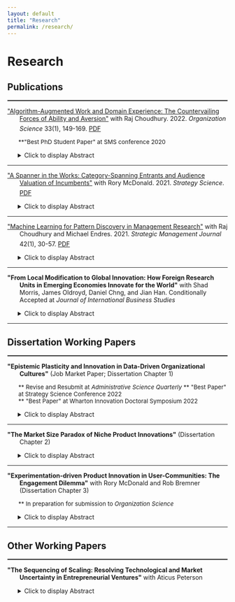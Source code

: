 ```yaml
---
layout: default
title: "Research"
permalink: /research/
---
```

# Research

## Publications
<hr style="border:1px solid gray">
<p style = "text-indent: -2em; padding-left: 2em;">
<a href="https://pubsonline.informs.org/doi/abs/10.1287/orsc.2021.1554" target="_blank">"Algorithm-Augmented Work and Domain Experience: The Countervailing Forces of Ability and Aversion"</a> with Raj Choudhury. 2022. <i>Organization Science</i> 33(1), 149-169.  <a href="https://ryanthomasallen.github.io/Allen_Choudhury_2022.pdf" title="Algorithm-Augmented Work and Domain Experience: The Countervailing Forces of Ability and Aversion" target="_blank">PDF<img src="https://user-images.githubusercontent.com/15790129/169068227-aa207b63-20db-4c76-8cc1-bdb0c5f4bc26.jpg" alt="Algorithm-Augmented Work and Domain Experience: The Countervailing Forces of Ability and Aversion PDF link" style="height: 20px; width: 20px"></a></p>  
<p style="margin-left:5%;font-size:95%;">**"Best PhD Student Paper" at SMS conference 2020</p>  
<ul>
<details><summary>Click to display Abstract</summary>Past research offers mixed perspectives on whether domain experience helps or hurts algorithm-augmented worker performance. Reconciling these perspectives, we theorize that intermediate levels of domain experience are optimal for algorithm-augmented performance, due to the interplay between two countervailing forces—ability and aversion. Although domain experience can increase performance via increased ability to complement algorithmic advice (e.g., identifying inaccurate predictions), it can also decrease performance via increased aversion to accurate algorithmic advice. Because ability developed through learning by doing increases at a decreasing rate, and algorithmic aversion is more prevalent among experts, we theorize that algorithm-augmented performance will first rise with increasing domain experience, then fall. We test this by exploiting a within-subjects experiment in which corporate information technology support workers were assigned to resolve problems both manually and using an algorithmic tool. We confirm that the difference between performance with the algorithmic tool versus without the tool was characterized by an inverted U-shape over the range of domain experience. Only workers with moderate domain experience did significantly better using the algorithm than resolving tickets manually. These findings highlight that, even if greater domain experience increases workers’ ability to complement algorithms, domain experience can also trigger other mechanisms that overcome the positive ability effect and inhibit performance. Additional analyses and participant interviews suggest that, even though the highest experience workers had the greatest ability to complement the algorithmic tool, they rejected its advice because they felt greater accountability for possible unintended consequences of accepting algorithmic advice.</details>
</ul>
<hr style="border:none;height:1px;"> 
<p style = "text-indent: -2em; padding-left: 2em;">
<a href="https://pubsonline.informs.org/doi/abs/10.1287/stsc.2021.0130" target="_blank">"A Spanner in the Works: Category-Spanning Entrants and Audience Valuation of Incumbents"</a> with Rory McDonald. 2021. <i>Strategy Science</i>. <a href="https://ryanthomasallen.github.io/McDonald_Allen_2021.pdf" title="A Spanner in the Works: Category-Spanning Entrants and Audience Valuation of Incumbents" target="_blank">PDF<img src="https://user-images.githubusercontent.com/15790129/169068227-aa207b63-20db-4c76-8cc1-bdb0c5f4bc26.jpg" alt="A Spanner in the Works: Category-Spanning Entrants and Audience Valuation of Incumbents PDF link" style="height: 20px; width: 20px"></a></p>
<ul>
<details><summary>Click to display Abstract</summary>Previous work has examined how audiences evaluate category-spanning organizations, but little is known about how their entrance affects evaluations of other, proximate organizations. We posit that the emergence of category-spanning entrants signals the advent of an altered future state—and seeds doubt about incumbents’ prospects in a reordered industry-categorization scheme. We test this hypothesis by treating announcements of funding for startups as an information shock to investors evaluating incumbent financial service providers between 2010 and 2017—a period marked by atypical category combinations at FinTech startups. We find that announcements by startups that embodied unusual combinations of categories resulted in lower cumulative average returns for incumbents, both in absolute terms and in comparison with typical startups. Our theory and results contribute to research on categorization in markets and to theories of disruptive innovation and industry evolution.</details>
</ul>
<hr style="border:none;height:1px;"> 
<p style = "text-indent: -2em; padding-left: 2em;">
<a href="https://onlinelibrary.wiley.com/doi/abs/10.1002/smj.3215" target="_blank">"Machine Learning for Pattern Discovery in Management Research"</a> with Raj Choudhury and Michael Endres. 2021. <i>Strategic Management Journal</i> 42(1), 30-57. <a href="https://ryanthomasallen.github.io/Choudhury_Allen_Endres_2021.pdf" title="Machine Learning for Pattern Discovery in Management Research" target="_blank">PDF<img src="https://user-images.githubusercontent.com/15790129/169068227-aa207b63-20db-4c76-8cc1-bdb0c5f4bc26.jpg" alt="Machine Learning for Pattern Discovery in Management Research PDF link" style="height: 20px; width: 20px"></a></p>
<ul>
<details><summary>Click to display Abstract</summary>Supervised machine learning (ML) methods are a powerful toolkit for discovering robust patterns in quantitative data. The patterns identified by ML could be used for exploratory inductive or abductive research, or for post hoc analysis of regression results to detect patterns that may have gone unnoticed. However, ML models should not be treated as the result of a deductive causal test. To demonstrate the application of ML for pattern discovery, we implement ML algorithms to study employee turnover at a large technology company. We interpret the relationships between variables using partial dependence plots, which uncover surprising nonlinear and interdependent patterns between variables that may have gone unnoticed using traditional methods. To guide readers evaluating ML for pattern discovery, we provide guidance for evaluating model performance, highlight human decisions in the process, and warn of common misinterpretation pitfalls. The Supporting Information section provides code and data to implement the algorithms demonstrated in this article</details>
</ul>
<hr style="border:none;height:1px;">
<p style = "text-indent: -2em; padding-left: 2em;">
<strong>"From Local Modification to Global Innovation: How Foreign Research Units in Emerging Economies Innovate for the World"</strong> with Shad Morris, James Oldroyd, Daniel Chng, and Jian Han. Conditionally Accepted at <i>Journal of International Business Studies</i>
</p>
<ul>
<details><summary>Click to display Abstract</summary>The role of research units in emerging economies is shifting from one focused on local modification (modifying existing products for local markets) to one focused on global innovation (learning from local markets to develop novel products for the world). We examine individual behaviors within six foreign R&D units in China that were actively trying to make this shift. In contrast with prior literature that emphasizes a structural view of who the innovators interacted with in problem and solution search, our inductive analysis highlights a behavioral view of how R&amp;D unit personnel interact during the problem and solution search process. We identified two key behaviors associated with global innovation: (1) observing customers in their everyday context and (2) uncovering general knowledge principles from internal experts. Respectively, these behaviors helped R&D personnel to question assumptions about existing products as they relate to customers and to apply useful principles from expert knowledge rather than copying solution templates. Our findings offer an alternative path to building global innovation capabilities in emerging economies.</details>
</ul>
<hr style="border:none;height:1px;">

## Dissertation Working Papers
<hr style="border:1px solid gray">
<p style = "text-indent: -2em; padding-left: 2em;">
<strong>"Epistemic Plasticity and Innovation in Data-Driven Organizational Cultures"</strong> (Job Market Paper; Dissertation Chapter 1)
</p>
<p style="margin-left:5%;font-size:95%;">
  ** Revise and Resubmit at <i>Administrative Science Quarterly</i>
  ** "Best Paper" at Strategy Science Conference 2022<br> 
  ** "Best Paper" at Wharton Innovation Doctoral Symposium 2022<br>
</p>
<ul>
<details><summary>Click to display Abstract</summary>A long tradition in innovation research asserts that data-driven organizations excel at incremental innovation, but allocate resources away from less-measurable breakthrough innovations. Questioning this premise, I distinguish the magnitude of an organization’s use of quantitative analysis from the epistemic plasticity of its organizational culture (the extent to which members use different kinds of analyses). I argue that organizations using more quantitative analysis will actually produce more breakthrough innovations—provided that their cultures are plastic enough to use qualitative analysis liberally as well. To test my theory, I measure innovation performance using product-level sales and attribute data for over 3,500 consumer product launches from 61 organizations between 2010 and 2016; I measure use of qualitative and quantitative analyses using natural language processing on employee résumés. I find that increased reliance on quantitative analysis decreases innovation performance when qualitative analysis is low, and, conversely, increases when qualitative analysis is high. Additional analyses show that this relationship is particularly strong for novel products, and in markets characterized by high uncertainty. I also explore antecedents: management fads, not organizational learning, appear to account for excessively data-driven cultures. The paper contributes to organizational theories of innovation, and to research linking organizational culture to strategic performance.</details>
</ul>
<hr style="border:none;height:1px;">  
<p style = "text-indent: -2em; padding-left: 2em;">
<strong>"The Market Size Paradox of Niche Product Innovations"</strong> (Dissertation Chapter 2)
 </p>
<ul>
<details><summary>Click to display Abstract</summary>When do niche product innovations—new products that initially appeal to narrow market segments—achieve widespread commercial success? To answer this question, I develop an agent-based model of innovation diffusion in a competitive product market. The model varies two important parameters of the market: demand heterogeneity (the degree to which customers have heterogeneous preferences), and demand interdependence (the degree to which customers’ demand is influenced by other customers’ demand). The model indicates that niche product innovations are more likely to be commercially successful than broadly appealing products when demand heterogeneity and interdependence are high, but less likely when both are low. I empirically validate the model using a consumer panel dataset of over 11,000 new consumer products purchased by over 400,000 consumers from 2006-2019. The results imply a “market size paradox”: under certain conditions, innovations that initially appeal to relatively narrow market niches (as opposed to broad appeal) actually tend to achieve greater widespread commercial success. Thus prior to launch, niche innovations, which actually have more potential for commercial success, may systematically appear to have small potential market sizes according to traditional market-sizing techniques.</details>
</ul>
<hr style="border:none;height:1px;">  
<p style = "text-indent: -2em; padding-left: 2em;">
<strong>"Experimentation-driven Product Innovation in User-Communities: The Engagement Dilemma"</strong> with Rory McDonald and Rob Bremner (Dissertation Chapter 3)  
 </p>
<p style="margin-left:5%;font-size:95%;">** In preparation for submission to <i>Organization Science</i></p>
<ul>
<details><summary>Click to display Abstract</summary>This study investigates experimentation-driven product innovation in user communities. Prior research has largely focused on the innovation benefits of leveraging users and user communities as an experimentation resource. In this paper, we posit that reaping the innovation-related benefits of experimentation is contingent upon the degree to which the community provides an unbiased representation of the broader market. Using longitudinal and interview data on experimental PC game development, we find that adapting games in response to community feedback increases games’ commercial performance on average, unless the game’s user community is concentrated in a narrow market segment. Such narrowly concentrated niche communities give signals of market demand that, when incorporated into the game, can decrease the game’s appeal to broader audiences. However, responding to the feedback from such concentrated communities is necessary to maintain and grow the user community. Jointly, our theory and results suggest that firms involved in experimentation-driven product innovation with user communities face an engagement dilemma: incorporating feedback from engaged niche communities has the potential to mislead innovation efforts, but ignoring that feedback may stunt the development of the community resource.</details>
</ul>
<hr style="border:none;height:1px;">  
  
## Other Working Papers
<hr style="border:1px solid gray"> 
<p style = "text-indent: -2em; padding-left: 2em;">
<strong>"The Sequencing of Scaling: Resolving Technological and Market Uncertainty in Entrepreneurial Ventures"</strong> with Aticus Peterson
 </p>
<ul>
<details><summary>Click to display Abstract</summary>We study how the sequencing of resolving market vs. technical uncertainty affects a startup’s likelihood of successfully scaling. In a quantitative study of almost 2,000 entrepreneurial ventures in the B2B SaaS industry, we find that the most successful ventures balance the growth of the sales department (a proxy for resolving market uncertainty) with the growth of the engineering team (a proxy for resolving technical uncertainty). Ventures that quickly expand the sales team without expanding the engineering team quickly achieve growth, but reach a growth ceiling as they are locked into their initial market with a poorly performing product. Meanwhile, ventures that only expand the engineering team risk resolving the wrong technical problems and thereby never growing at all.</details>
</ul>

